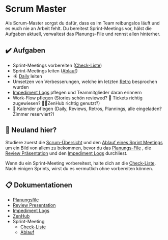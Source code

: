 # Scrum Master

Als Scrum-Master sorgst du dafür, dass es im Team reibungslos läuft und es euch nie an Arbeit fehlt. Du bereitest Sprint-Meetings vor, hälst die Aufgaben aktuell, verwaltest das Planungs-File und rennst allen hinterher.

## :heavy_check_mark: Aufgaben
* Sprint-Meetings vorbereiten ([Check-Liste](sprint_meeting_checklist.md))
* Sprint-Meetings leiten ([Ablauf](sprint_meeting_ablauf.md))
* :sunny: [Daily](index.md#%EF%B8%8F-daily) leiten
* Umsetzen von Verbesserungen, welche im letzten [Retro](sprint_meeting_ablauf.md#2-retro) besprochen wurden
* [Impediment Logs](impediment_log.md) pflegen und Teammitglieder daran erinnern
* Work-Flow pflegen (Stories schön reviewed? :ticket: Tickets richtig zugewiesen? 🧘🏾ZenHub richtig genutzt?)
* :calendar: Kalender pflegen (Daily, Reviews, Retros, Plannings, alle eingeladen? Zimmer reserviert?) 

## :sunrise_over_mountains: Neuland hier?
Studiere zuerst die [Scrum-Übersicht](index.md) und den [Ablauf eines Sprint Meetings](sprint_meeting_ablauf.md) um ein Bild von allem zu bekommen, bevor du das [Planungs-File](planungsfile.md) , die [Review Präsentation](review_presentation.md) und den [Impediment Logs](impediment_log.md) durchliest.

Wenn du ein Sprint-Meeting vorbereitest, halte dich an die [Check-Liste](sprint_meeting_checklist.md). Nach einigen Sprints, wirst du es vermutlich ohne vorbereiten können.

## :clipboard: Dokumentationen
* [Planungsfile](planungsfile.md)
* [Review Presentation](review_presentation.md)
* [Impediment Logs](impediment_log.md)
* [ZenHub](zenhub.md)
* Sprint-Meeting
  * [Check-Liste](sprint_meeting_checklist.md)
  * [Ablauf](sprint_meeting_ablauf.md)
